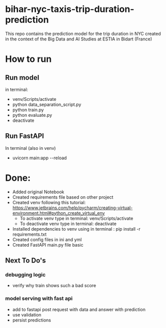 # bihar-nyc-taxis-trip-duration-prediction

This repo contains the prediction model for the trip duration in NYC created in the context of the Big Data and AI Studies at ESTIA in Bidart (France)


# How to run
## Run model
in terminal: 
* venv/Scripts/activate
* python data_separation_script.py
* python train.py
* python evaluate.py
* deactivate

## Run FastAPI
In terminal (also in venv)
* uvicorn main:app --reload 

# Done: 

- Added original Notebook
- Created requirements file based on other project
- Created venv following this tutorial: https://www.jetbrains.com/help/pycharm/creating-virtual-environment.html#python_create_virtual_env
  * To activate venv type in terminal: venv/Scripts/activate
  * To deactivate venv type in terminal: deactivate
- Installed dependencies to venv using in terminal : pip install -r requirements.txt
- Created config files in ini and yml
- Created FastAPI main.py file basic


## Next To Do's

### debugging logic
- verify why train shows such a bad score

### model serving with fast api
- add to fastapi post request with data and answer with prediction
- use validation
- persist predictions

